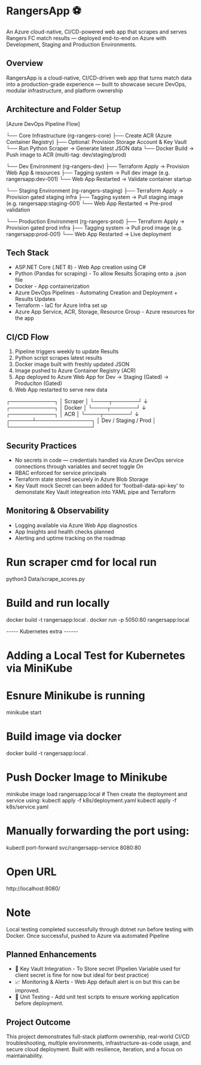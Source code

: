# RangersApp ⚽  
An Azure cloud-native, CI/CD-powered web app that scrapes and serves Rangers FC match results — deployed end-to-end on Azure with Development, Staging and Production Environments.

## Overview  
RangersApp is a cloud-native, CI/CD-driven web app that turns match data into a production-grade experience — built to showcase secure DevOps, modular infrastructure, and platform ownership


## Architecture and Folder Setup 

[Azure DevOps Pipeline Flow]

└── Core Infrastructure (rg-rangers-core)
    ├── Create ACR (Azure Container Registry)
    ├── Optional: Provision Storage Account & Key Vault
    └── Run Python Scraper → Generate latest JSON data
        └── Docker Build → Push image to ACR (multi-tag: dev/staging/prod)

└── Dev Environment (rg-rangers-dev)
    ├── Terraform Apply → Provision Web App & resources
    ├── Tagging system → Pull dev image (e.g. rangersapp:dev-001)
    └── Web App Restarted → Validate container startup

└── Staging Environment (rg-rangers-staging)
    ├── Terraform Apply → Provision gated staging infra
    ├── Tagging system → Pull staging image (e.g. rangersapp:staging-001)
    └── Web App Restarted → Pre-prod validation

└── Production Environment (rg-rangers-prod)
    ├── Terraform Apply → Provision gated prod infra
    ├── Tagging system → Pull prod image (e.g. rangersapp:prod-001)
    └── Web App Restarted → Live deployment

               

## Tech Stack  
- ASP.NET Core (.NET 8)  - Web App creation using C#  
- Python (Pandas for scraping)  - To allow Results Scraping onto a .json file
- Docker  - App containerization 
- Azure DevOps Pipelines - Automating Creation and Deployment + Results Updates
- Terraform  - IaC for Azure Infra set up
- Azure App Service, ACR, Storage, Resource Group  - Azure resources for the app

## CI/CD Flow  
1. Pipeline triggers weekly to update Results 
2. Python script scrapes latest results  
3. Docker image built with freshly updated JSON  
4. Image pushed to Azure Container Registry  (ACR)
5. App deployed to Azure Web App for Dev -> Staging (Gated) -> Produciton (Gated)
6. Web App restarted to serve new data

  ┌────────────┐
  │  Scraper   │
  └────┬───────┘
       ↓
  ┌────────────┐
  │  Docker    │
  └────┬───────┘
       ↓
  ┌────────────┐
  │   ACR      │
  └────┬───────┘
       ↓
┌──────┴───────────────┐
│ Dev / Staging / Prod │
└──────────────────────┘

## Security Practices  
- No secrets in code — credentials handled via Azure DevOps service connections through variables and secret toggle On
- RBAC enforced for service principals  
- Terraform state stored securely in Azure Blob Storage  
- Key Vault mock Secret can been added for 'football-data-api-key' to demonstate Key Vault integreation into YAML pipe and Terraform 
  

## Monitoring & Observability  
- Logging available via Azure Web App diagnostics  
- App Insights and health checks planned  
- Alerting and uptime tracking on the roadmap  


# Run scraper cmd for local run 
python3 Data/scrape_scores.py

# Build and run locally
docker build -t rangersapp:local .
docker run -p 5050:80 rangersapp:local


----- Kubernetes extra ------
# Adding a Local Test for Kubernetes via MiniKube
# Esnure Minikube is running 
minikube start
# Build image via docker
docker build -t rangersapp:local .  
# Push Docker Image to Minikube
minikube image load rangersapp:local
# Then create the deployment and service using:
kubectl apply -f k8s/deployment.yaml
kubectl apply -f k8s/service.yaml
# Manually forwarding the port using:
kubectl port-forward svc/rangersapp-service 8080:80
# Open URL
http://localhost:8080/

# Note
Local testing completed successfully through dotnet run before testing with Docker. Once successful, pushed to Azure via automated Pipeline


## Planned Enhancements  
- 🔐 Key Vault Integration  - To Store secret (Pipelien Variable used for client secret is fine for now but ideal for best practice)
- 📈 Monitoring & Alerts  - Web App default alert is on but this can be improved.
- 🧪 Unit Testing  - Add unit test scripts to ensure working application before deployment.


## Project Outcome 
This project demonstrates full-stack platform ownership, real-world CI/CD troubleshooting, multiple environments, infrastructure-as-code usage, and secure cloud deployment. Built with resilience, iteration, and a focus on maintainability.


